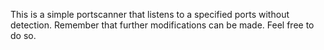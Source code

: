 This is a simple portscanner that listens to a specified ports without detection. Remember that further modifications can be made. Feel free to do so.
